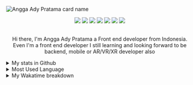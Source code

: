 ![Angga Ady Pratama card name](https://cardivo.vercel.app/api?name=Angga%20Ady%20Pratama&description=A%20passionate%20frontend%20developer.&image=https://avatars.githubusercontent.com/u/46337871?v=4&backgroundColor=%23222C35&instagram=anggaadypratama&linkedin=angga%20ady%20pratama&github=anggaadypratama&pattern=topography&colorPattern=%2347597E&fontColor=%23ddd&iconColor=%23fff&opacity=0.3)

<!--    ![JavaScript](https://img.shields.io/badge/javascript-%23323330.svg?style=for-the-badge&logo=javascript&logoColor=%23F7DF1E)
   ![TypeScript](https://img.shields.io/badge/typescript-%23007ACC.svg?style=for-the-badge&logo=typescript&logoColor=white)
   ![React](https://img.shields.io/badge/react-%2320232a.svg?style=for-the-badge&logo=react&logoColor=%2361DAFB)
   ![Flutter](https://img.shields.io/badge/Flutter-%2302569B.svg?style=for-the-badge&logo=Flutter&logoColor=white)
   ![C#](https://img.shields.io/badge/c%23-%23239120.svg?style=for-the-badge&logo=c-sharp&logoColor=white)
   ![Unity](https://img.shields.io/badge/unity-%23000000.svg?style=for-the-badge&logo=unity&logoColor=white)
 -->
<div align="center">


   
   <img src="https://img.shields.io/badge/javascript-%23323330.svg?style=for-the-badge&logo=javascript&logoColor=%23F7DF1E">
   <img src="https://img.shields.io/badge/typescript-%23007ACC.svg?style=for-the-badge&logo=typescript&logoColor=white">
   <img src="https://img.shields.io/badge/react-%2320232a.svg?style=for-the-badge&logo=react&logoColor=%2361DAFB">
   <img src="https://img.shields.io/badge/dart-%230175C2.svg?style=for-the-badge&logo=dart&logoColor=white">
   <img src="https://img.shields.io/badge/Flutter-%2302569B.svg?style=for-the-badge&logo=Flutter&logoColor=white">
   <img src="https://img.shields.io/badge/c%23-%23239120.svg?style=for-the-badge&logo=c-sharp&logoColor=white">
   <img src="https://img.shields.io/badge/unity-%23000000.svg?style=for-the-badge&logo=unity&logoColor=white">
   <br><br>

   <p>Hi there, I'm Angga Ady Pratama a Front end developer from Indonesia. Even I'm a front end developer I still learning and looking forward to be backend, mobile or AR/VR/XR developer also</p>
   
</div>

<details>
  <summary>My stats in Github</summary>
  <img src="https://github-readme-stats.vercel.app/api?username=anggaadypratama&show_icons=true&bg_color=272D3F&text_color=A2ABCF&title_color=B8E981&icon_color=FFC758">
<!--   <img src="https://github-profile-trophy.vercel.app/?username=anggaadypratama"> -->
</details>

<details>
  <summary>Most Used Language</summary>
  <img src="https://github-readme-stats.vercel.app/api/top-langs/?username=anggaadypratama&layout=compact&bg_color=272D3F&text_color=A2ABCF&title_color=B8E981&icon_color=FFC758">
</details>

<details>
  <summary>My Wakatime breakdown</summary>
  <img src="https://github-readme-stats.vercel.app/api/wakatime?username=anggaadypratama&layout=compact&bg_color=272D3F&text_color=A2ABCF&title_color=B8E981&icon_color=FFC758">
</details>

